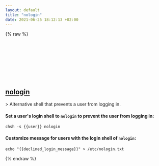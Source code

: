 ```yaml
---
layout: default
title: "nologin"
date: 2021-06-25 18:12:13 +02:00
---
```

{% raw %}
<h2 id="nologin">
  <a href="/en/linux/nologin.html">nologin</a> <a href="#nologin"><svg class="icon">
    <use href="/assets/images/unicode_sprite.svg#link" />
  </svg></a>
</h2>
> Alternative shell that prevents a user from logging in.

#### Set a user's login shell to `nologin` to prevent the user from logging in:
```shell
chsh -s {{user}} nologin
```
#### Customize message for users with the login shell of `nologin`:
```shell
echo "{{declined_login_message}}" > /etc/nologin.txt
```
{% endraw %}
